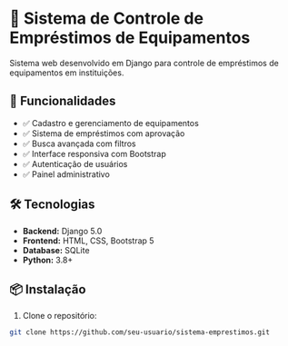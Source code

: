 # 🏢 Sistema de Controle de Empréstimos de Equipamentos

Sistema web desenvolvido em Django para controle de empréstimos de equipamentos em instituições.

## 🚀 Funcionalidades

- ✅ Cadastro e gerenciamento de equipamentos
- ✅ Sistema de empréstimos com aprovação
- ✅ Busca avançada com filtros
- ✅ Interface responsiva com Bootstrap
- ✅ Autenticação de usuários
- ✅ Painel administrativo

## 🛠️ Tecnologias

- **Backend:** Django 5.0
- **Frontend:** HTML, CSS, Bootstrap 5
- **Database:** SQLite
- **Python:** 3.8+

## 📦 Instalação

1. Clone o repositório:
```bash
git clone https://github.com/seu-usuario/sistema-emprestimos.git